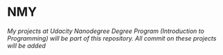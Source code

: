 # NMY

*My projects at Udacity Nanodegree Degree Program
(Introduction to Programming) will be part of this 
repository. All commit on these projects will be 
added* 
